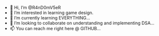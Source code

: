 - 👋 Hi, I’m @R4nD0mV5eR
- 👀 I’m interested in learning game design.
- 🌱 I’m currently learning EVERYTHING...
- 💞️ I’m looking to collaborate on understanding and implementing DSA...
- 📫 You can reach me right here @ GITHUB...

<!---
R4nD0mV5eR/R4nD0mV5eR is a ✨ special ✨ repository because its `README.md` (this file) appears on your GitHub profile.
You can click the Preview link to take a look at your changes.
--->

